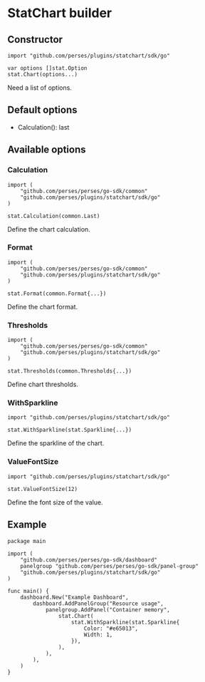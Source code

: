 # StatChart builder

## Constructor

```golang
import "github.com/perses/plugins/statchart/sdk/go"

var options []stat.Option
stat.Chart(options...)
```

Need a list of options.

## Default options

- Calculation(): last

## Available options

### Calculation

```golang
import (
	"github.com/perses/perses/go-sdk/common"
    "github.com/perses/plugins/statchart/sdk/go"
)

stat.Calculation(common.Last)
```

Define the chart calculation.

### Format

```golang
import (
    "github.com/perses/perses/go-sdk/common"
    "github.com/perses/plugins/statchart/sdk/go"
)

stat.Format(common.Format{...})
```

Define the chart format.

### Thresholds

```golang
import (
    "github.com/perses/perses/go-sdk/common"
    "github.com/perses/plugins/statchart/sdk/go"
)

stat.Thresholds(common.Thresholds{...})
```

Define chart thresholds.

### WithSparkline

```golang
import "github.com/perses/plugins/statchart/sdk/go" 

stat.WithSparkline(stat.Sparkline{...})
```

Define the sparkline of the chart.

### ValueFontSize

```golang
import "github.com/perses/plugins/statchart/sdk/go"

stat.ValueFontSize(12)
```

Define the font size of the value.

## Example

```golang
package main

import (
	"github.com/perses/perses/go-sdk/dashboard"
	panelgroup "github.com/perses/perses/go-sdk/panel-group"
	"github.com/perses/plugins/statchart/sdk/go"
)

func main() {
	dashboard.New("Example Dashboard",
		dashboard.AddPanelGroup("Resource usage",
			panelgroup.AddPanel("Container memory",
				stat.Chart(
					stat.WithSparkline(stat.Sparkline{
						Color: "#e65013",
						Width: 1,
					}),
				),
			),
		),
	)
}
```
